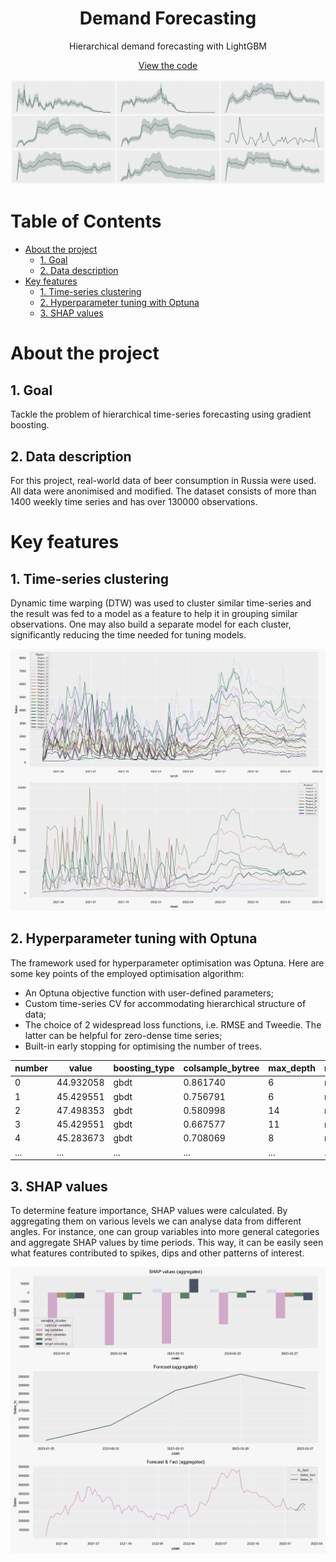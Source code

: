<div align="center">
  <h1>Demand Forecasting</h1>
  
  <p>
    Hierarchical demand forecasting with LightGBM
  </p>
  
  [View the code](Forecasting.ipynb)
  
  <img src="2_Assets/Intro.png" alt="logo" width="700" height="auto"/>
</div>


# Table of Contents

- [About the project](#s1)
  * [1. Goal](#s1.1)
  * [2. Data description](#s1.2)
- [Key features](#s2)
  * [1. Time-series clustering](#s2.1)
  * [2. Hyperparameter tuning with Optuna](#s2.2)
  * [3. SHAP values](#s2.3)


# <a name="s1"/> About the project

## <a name="s1.1"/> 1. Goal

Tackle the problem of hierarchical time-series forecasting using gradient boosting.

## <a name="s1.2"/> 2. Data description

For this project, real-world data of beer consumption in Russia were used. All data were anonimised and modified. The dataset consists of more than 1400 weekly time series and has over 130000 observations.


# <a name="s2"/> Key features

## <a name="s2.1"/> 1. Time-series clustering

Dynamic time warping (DTW) was used to cluster similar time-series and the result was fed to a model as a feature to help it in grouping similar observations. One may also build a separate model for each cluster, significantly reducing the time needed for tuning models.

<img src="2_Assets/Clustering.png" alt="logo" width="700" height="auto"/>

## <a name="s2.2"/> 2. Hyperparameter tuning with Optuna

The framework used for hyperparameter optimisation was Optuna. Here are some key points of the employed optimisation algorithm:

* An Optuna objective function with user-defined parameters;
* Custom time-series CV for accommodating hierarchical structure of data;
* The choice of 2 widespread loss functions, i.e. RMSE and Tweedie. The latter can be helpful for zero-dense time series;
* Built-in early stopping for optimising the number of trees.

| number  | value | boosting_type | colsample_bytree | max_depth | metric | min_child_samples | num_leaves | subsample | learning_rate | n_estimators |
| ---- | ---------- | ---- | -------- | ---- | ---- | --- | --- | -------- | ---- | --- |
| 0    | 44.932058  | gbdt | 0.861740 | 6    | rmse | 74  | 292 | 0.615835 | 0.01 | 279 |
| 1    | 45.429551  | gbdt | 0.756791 | 6    | rmse | 66  | 117 | 0.928939 | 0.01 | 273 |
| 2    | 47.498353  | gbdt | 0.580998 | 14   | rmse | 5   | 71  | 0.765706 | 0.01 | 264 |
| 3    | 45.429551  | gbdt | 0.667577 | 11   | rmse | 52  | 395 | 0.989170 | 0.01 | 271 |
| 4    | 45.283673  | gbdt | 0.708069 | 8    | rmse | 39  | 111 | 0.605687 | 0.01 | 273 |
| ...  | ...        | ...  | ...      | ...  | ...  | ... | ... | ...      | ...  | ... |

## <a name="s2.3"/> 3. SHAP values

To determine feature importance, SHAP values were calculated. By aggregating them on various levels we can analyse data from different angles. For instance, one can group variables into more general categories and aggregate SHAP values by time periods. This way, it can be easily seen what features contributed to spikes, dips and other patterns of interest.

<img src="2_Assets/SHAP.png" alt="logo" width="700" height="auto"/>
